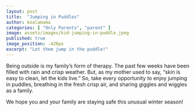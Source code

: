 ```yaml
---
layout: post
title:  "Jumping in Puddles"
author: koalamama
categories: [ "Only Parents", "parent" ]
image: assets/images/kid-jumping-in-puddle.jpeg
published: true
image_position: -420px
excerpt: "Let them jump in the puddle!"
---
```


Being outside is my family’s form of therapy. The past few weeks have been filled with rain and crisp weather. But, as my mother used to say, “skin is easy to clean, let the kids live.” So, take every opportunity to enjoy jumping in puddles, breathing in the fresh crisp air, and sharing giggles and wiggles as a family. 

We hope you and your family are staying safe this unusual winter season!